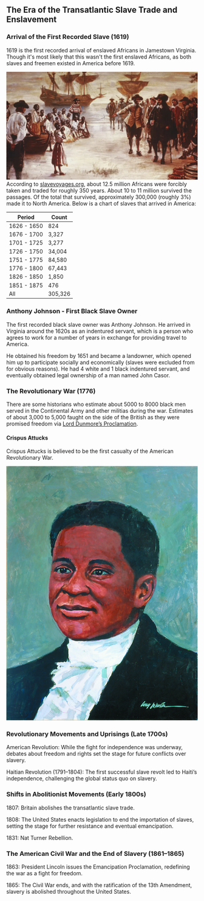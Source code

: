 ## The Era of the Transatlantic Slave Trade and Enslavement

### Arrival of the First Recorded Slave (1619)
1619 is the first recorded arrival of enslaved Africans in Jamestown Virginia.  Though it's most likely that this wasn't the first enslaved Africans, as both slaves and freemen existed in America before 1619.

![Jamestown Slaves](https://raw.githubusercontent.com/Chukobyte/black-history/main/assets/images/jamestown_slaves.png)
According to [slavevoyages.org](https://www.slavevoyages.org/), about 12.5 million Africans were forcibly taken and traded for roughly 350 years.  About 10 to 11 million survived the passages.  Of the total that survived, approximately 300,000 (roughly 3%) made it to North America.  Below is a chart of slaves that arrived in America:

|    Period   |  Count  |
| ----------- | ------- |
| 1626 - 1650 | 824     |
| 1676 - 1700 | 3,327   |
| 1701 - 1725 | 3,277   |
| 1726 - 1750 | 34,004  |
| 1751 - 1775 | 84,580  |
| 1776 - 1800 | 67,443  |
| 1826 - 1850 | 1,850   |
| 1851 - 1875 | 476     |
| All         | 305,326 |


### Anthony Johnson - First Black Slave Owner
The first recorded black slave owner was Anthony Johnson.  He arrived in Virginia around the 1620s as an indentured servant, which is a person who agrees to work for a number of years in exchange for providing travel to America.

He obtained his freedom by 1651 and became a landowner, which opened him up to participate socially and economically (slaves were excluded from for obvious reasons).  He had 4 white and 1 black indentured servant, and eventually obtained legal ownership of a man named John Casor.

### The Revolutionary War (1776)
There are some historians who estimate about 5000 to 8000 black men served in the Continental Army and other militias during the war.  Estimates of about 3,000 to 5,000 faught on the side of the British as they were promised freedom via [Lord Dunmore’s Proclamation](https://en.wikipedia.org/wiki/Dunmore%27s_Proclamation).

#### Crispus Attucks
Crispus Attucks is believed to be the first casualty of the American Revolutionary War.

![Crispus Attucks](https://raw.githubusercontent.com/Chukobyte/black-history/main/assets/images/crispus_attucks2.png)

### Revolutionary Movements and Uprisings (Late 1700s)
American Revolution: While the fight for independence was underway, debates about freedom and rights set the stage for future conflicts over slavery.

Haitian Revolution (1791–1804): The first successful slave revolt led to Haiti’s independence, challenging the global status quo on slavery.

### Shifts in Abolitionist Movements (Early 1800s)
1807: Britain abolishes the transatlantic slave trade.

1808: The United States enacts legislation to end the importation of slaves, setting the stage for further resistance and eventual emancipation.

1831: Nat Turner Rebellion.

### The American Civil War and the End of Slavery (1861–1865)
1863: President Lincoln issues the Emancipation Proclamation, redefining the war as a fight for freedom.

1865: The Civil War ends, and with the ratification of the 13th Amendment, slavery is abolished throughout the United States.
